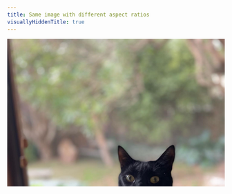 ```yaml
---
title: Same image with different aspect ratios
visuallyHiddenTitle: true
---
```


<div id="different-aspect-ratio-1">

![My black cat Lulu peeping over something.](../images/lulu%20peeping.jpg)

</div>
<style>
	html:active-view-transition-type(backwards) {
		&::view-transition-old(slide-image),
		&::view-transition-new(slide-image) {
			animation: none;
			border-radius: var(--radius-3);
			block-size: 100%;
			mix-blend-mode: normal;
			object-position: top;
			overflow: clip;
		}
		&::view-transition-old(slide-image) {
			object-fit: cover;
		}
		&::view-transition-new(slide-image) {
			object-fit: contain;
		}
	}
	#different-aspect-ratio-1 img {
		aspect-ratio: 1.47;
		border-radius: var(--radius-3);
		inline-size: 35rem;
		object-fit: cover;
		object-position: top;
	}
</style>

